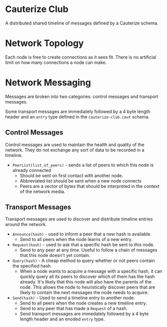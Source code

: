 # Cauterize Club

A distributed shared timeline of messages defined by a Cauterize schema.

# Network Topology

Each node is free to create connections as it sees fit. There is no artificial
limit on how many connections a node can make.

# Network Messaging

Messages are broken into two categories: control messages and transport
messages.

Some transport messages are immediately followed by a 4 byte length header and
an `entry` type defined in the `cauterize-club.caut` schema.

## Control Messages

Control messages are used to maintain the health and quality of the network.
They do not exchange any sort of data to be recorded in a timeline.

  * `PeerList(list_of_peers)` - sends a list of peers to which this node is
    already connected
    * Should be sent on first contact with another node.
    * Abbreviated list should be sent when a new node connects
    * Peers are a vector of bytes that should be interpreted in the context of
      the network media.

## Transport Messages

Transport messages are used to discover and distribute timeline entries around
the network.

  * `Announce(hash)` - used to inform a peer that a new hash is available.
    * Send to all peers when the node learns of a new entry.
  * `Request(hash)` - used to ask that a specific hash be sent to this node.
    * Send to any peer at any time. Useful to follow a chain of messages that
      this node doesn't yet contain.
  * `Query(hash)` - A cheap method to query whether or not peers contain the specified hash.
    * When a node wants to acquire a message with a specific hash, it can
      quickly query all its peers to discover which of them has the hash
      already. It's likely that this node will also have the parents of the
      node. This allows the node to heuristically discover peers that are
      likely to contain the next messages the node needs to acquire.
  * `Send(hash)` - Used to send a timeline entry to another node.
    * Send to all peers when the node creates a new timeline entry.
    * Send to any peer that has made a `Request` of a hash.
    * Send transport messages are immedately followed by a 4 byte length header
      and an enoded `entry` type.
